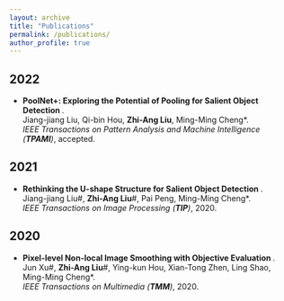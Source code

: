 ```yaml
---
layout: archive
title: "Publications"
permalink: /publications/
author_profile: true
---
```


## 2022
* <b>PoolNet+: Exploring the Potential of Pooling for Salient Object Detection </b>. <br>
Jiang-jiang Liu, Qi-bin Hou, <b>Zhi-Ang Liu</b>, Ming-Ming Cheng\*. <br>
<i>IEEE Transactions on Pattern Analysis and Machine Intelligence (**TPAMI**)</i>, accepted. <br>

## 2021
* <b>Rethinking the U-shape Structure for Salient Object Detection </b>. <br>
Jiang-jiang Liu\#, <b>Zhi-Ang Liu</b>\#, Pai Peng, Ming-Ming Cheng\*. <br>
<i>IEEE Transactions on Image Processing (**TIP**)</i>, 2020. <br>

## 2020
* <b>Pixel-level Non-local Image Smoothing with Objective Evaluation </b>. <br>
Jun Xu\#, <b>Zhi-Ang Liu</b>\#, Ying-kun Hou, Xian-Tong Zhen, Ling Shao, Ming-Ming Cheng\*. <br>
<i>IEEE Transactions on Multimedia (**TMM**)</i>, 2020. <br>
